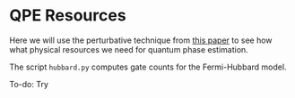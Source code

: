 # QPE Resources

Here we will use the perturbative technique from [this paper](https://arxiv.org/abs/2312.13282) to see how what physical resources we need for quantum phase estimation.

The script `hubbard.py` computes gate counts for the Fermi-Hubbard model.

To-do: Try 